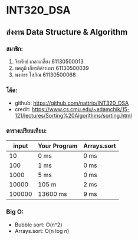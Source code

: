 # INT320_DSA
## ส่งงาน Data Structure &amp; Algorithm
### สมาชิก:
1. จิรพัทธ์ เกลาเกลี้ยง 61130500013
2. ทศภูมิ เกียรติดำรงพร 61130500039
3. พงศธร โสภิณ 61130500068

### โค้ด:
* github: https://github.com/nattrio/INT320_DSA
* credit: https://www.cs.cmu.edu/~adamchik/15-121/lectures/Sorting%20Algorithms/sorting.html

### ตารางเปรียบเทียบ:
input | Your Program | Arrays.sort
------------ | ------------- | -------------
10 | 0 ms | 0 ms
100 | 1 ms | 0 ms 
1000 | 5 ms | 0 ms
10000 | 105 m | 2 ms
100000 | 13600 ms | 9 ms

### Big O: 
* Bubble sort: O(n^2) 
* Arrays.sort: O(n log n)
